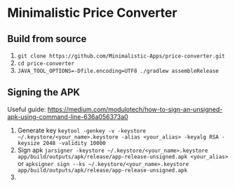 # Minimalistic Price Converter

## Build from source

1. `git clone https://github.com/Minimalistic-Apps/price-converter.git`
2. `cd price-converter`
3. `JAVA_TOOL_OPTIONS=-Dfile.encoding=UTF8 ./gradlew assembleRelease`

## Signing the APK
Useful guide: https://medium.com/modulotech/how-to-sign-an-unsigned-apk-using-command-line-636a056373a0

1. Generate key `keytool -genkey -v -keystore ~/.keystore/<your_name>.keystore -alias <your_alias> -keyalg RSA -keysize 2048 -validity 10000`
2. Sign apk `jarsigner -keystore ~/.keystore/<your_name>.keystore app/build/outputs/apk/release/app-release-unsigned.apk <your_alias>` 
   or `apksigner sign --ks ~/.keystore/<your_name>.keystore app/build/outputs/apk/release/app-release-unsigned.apk`
3. 
